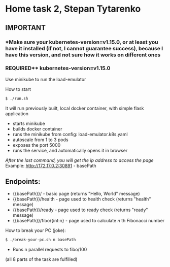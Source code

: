 # Home task 2, Stepan Tytarenko
## IMPORTANT
### *Make sure your kubernetes-version=v1.15.0, or at least you have it installed (if not, I cannot guarantee success), because I have this version, and not sure how it works on different ones ###
### REQUIRED** kubernetes-version=v1.15.0

Use minikube to run the load-emulator

How to start

```bash
$ ./run.sh
```

It will run previously built, local docker container, with simple flask application
- starts minikube
- builds docker container
- runs the minikube from config: load-emulator.k8s.yaml
- autoscale from 1 to 3 pods
- exposes the port 5000
- runs the service, and automatically opens it in browser

_After the last command, you will get the ip address to access the page_
Example: http://172.17.0.2:30891 - basePath

## Endpoints:
* {{basePath}}/ - basic page (returns "Hello, World" message)
* {{basePath}}/health - page used to health check (returns "health" message)
* {{basePath}}/ready - page used to ready check (returns "ready" message)
* {{basePath}}/fibo/{int:n} - page used to calculate _n_ th Fibonacci number

How to break your PC (joke):

```bash
$ ./break-your-pc.sh n basePath
```

- Runs n parallel requests to fibo/100

(all 8 parts of the task are fulfilled)